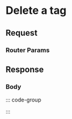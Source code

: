 # Delete a tag

<Api method="delete" endpoint="/api/tag/:id" description="Delete a tag for the logged-in user." />

## Request

<ApiAuth />

### Router Params

<div class="parameters">
  <ApiParam
    name="id"
    type="number"
    description="ID of the tag."
    required
  />
</div>

## Response

<ApiSchema />

### Body <Badge type="info" text="application/json" class="float-right mt-1" />

::: code-group

<!--@include: @reference/schemas/codes/SUCCESS.md-->

<!--@include: @reference/schemas/codes/TAG_NOT_FOUND.md-->

<!--@include: @reference/schemas/codes/TAG_DELETE_FAILED.md-->

:::